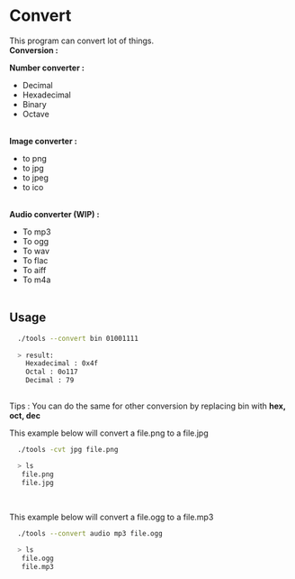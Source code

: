 # Convert
This program can convert lot of things.</br>
**Conversion :**</br>

**Number converter :**
- Decimal</br>
- Hexadecimal
- Binary
- Octave</br></br>

**Image converter :**
- to png
- to jpg
- to jpeg
- to ico</br></br>

**Audio converter (WIP) :**
- To mp3
- To ogg
- To wav
- To flac
- To aiff
- To m4a</br></br>

## Usage

```bash
  ./tools --convert bin 01001111
  
  > result:
    Hexadecimal : 0x4f
    Octal : 0o117
    Decimal : 79
  
```
Tips : You can do the same for other conversion by replacing bin with **hex, oct, dec**</br>


This example below will convert a file.png to a file.jpg</br>
```bash
  ./tools -cvt jpg file.png

  > ls
   file.png
   file.jpg
```
</br>

This example below will convert a file.ogg to a file.mp3</br>
```bash
  ./tools --convert audio mp3 file.ogg

  > ls
   file.ogg
   file.mp3
```


